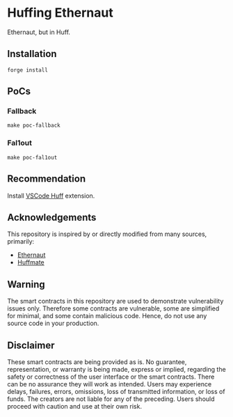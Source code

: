 # Huffing Ethernaut

Ethernaut, but in Huff.

## Installation

```
forge install
```

## PoCs

### Fallback

```
make poc-fallback
```

### Fal1out

```
make poc-fal1out
```

## Recommendation

Install [VSCode Huff](https://marketplace.visualstudio.com/items?itemName=huff-language.huff-language) extension.

## Acknowledgements

This repository is inspired by or directly modified from many sources, primarily:

- [Ethernaut](https://github.com/OpenZeppelin/ethernaut)
- [Huffmate](https://github.com/pentagonxyz/huffmate)

## Warning

The smart contracts in this repository are used to demonstrate vulnerability issues only. Therefore some contracts are vulnerable, some are simplified for minimal, and some contain malicious code. Hence, do not use any source code in your production.

## Disclaimer

These smart contracts are being provided as is. No guarantee, representation, or warranty is being made, express or implied, regarding the safety or correctness of the user interface or the smart contracts. There can be no assurance they will work as intended. Users may experience delays, failures, errors, omissions, loss of transmitted information, or loss of funds. The creators are not liable for any of the preceding. Users should proceed with caution and use at their own risk.
